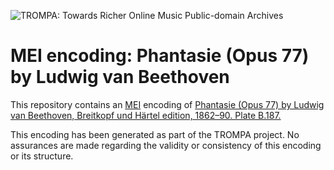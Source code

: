 ![TROMPA: Towards Richer Online Music Public-domain Archives](https://trompamusic.eu/sites/default/files/top-bar-logo_0_0.png)

# MEI encoding: Phantasie (Opus 77) by Ludwig van Beethoven                                                                  
                                                                                
This repository contains an [MEI](https://music-encoding.org) encoding of [Phantasie (Opus 77) by Ludwig van Beethoven, Breitkopf und Härtel edition, 1862–90. Plate B.187.](https://imslp.org/wiki/Special:ReverseLookup/58125) 
                                                                                
This encoding has been generated as part of the TROMPA project. No assurances are made regarding the validity or consistency of this encoding or its structure.
            
